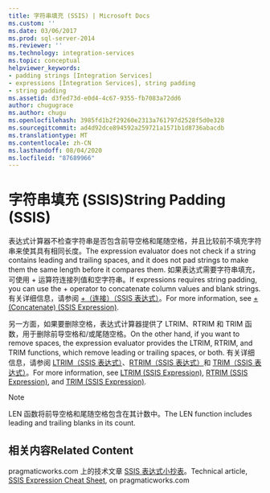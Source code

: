 ```yaml
---
title: 字符串填充 (SSIS) | Microsoft Docs
ms.custom: ''
ms.date: 03/06/2017
ms.prod: sql-server-2014
ms.reviewer: ''
ms.technology: integration-services
ms.topic: conceptual
helpviewer_keywords:
- padding strings [Integration Services]
- expressions [Integration Services], string padding
- string padding
ms.assetid: d3fed73d-e0d4-4c67-9355-fb7083a72dd6
author: chugugrace
ms.author: chugu
ms.openlocfilehash: 3985fd1b2f29260e2313a761797d2528f5d0e328
ms.sourcegitcommit: ad4d92dce894592a259721a1571b1d8736abacdb
ms.translationtype: MT
ms.contentlocale: zh-CN
ms.lasthandoff: 08/04/2020
ms.locfileid: "87689966"
---
```

# <a name="string-padding-ssis"></a><span data-ttu-id="db1ec-102">字符串填充 (SSIS)</span><span class="sxs-lookup"><span data-stu-id="db1ec-102">String Padding (SSIS)</span></span>
  <span data-ttu-id="db1ec-103">表达式计算器不检查字符串是否包含前导空格和尾随空格，并且比较前不填充字符串来使其具有相同长度。</span><span class="sxs-lookup"><span data-stu-id="db1ec-103">The expression evaluator does not check if a string contains leading and trailing spaces, and it does not pad strings to make them the same length before it compares them.</span></span> <span data-ttu-id="db1ec-104">如果表达式需要字符串填充，可使用 + 运算符连接列值和空字符串。</span><span class="sxs-lookup"><span data-stu-id="db1ec-104">If expressions requires string padding, you can use the + operator to concatenate column values and blank strings.</span></span> <span data-ttu-id="db1ec-105">有关详细信息，请参阅 [+（连接）（SSIS 表达式）](concatenate-ssis-expression.md)。</span><span class="sxs-lookup"><span data-stu-id="db1ec-105">For more information, see [+ &#40;Concatenate&#41; &#40;SSIS Expression&#41;](concatenate-ssis-expression.md).</span></span>  
  
 <span data-ttu-id="db1ec-106">另一方面，如果要删除空格，表达式计算器提供了 LTRIM、RTRIM 和 TRIM 函数，用于删除前导空格和/或尾随空格。</span><span class="sxs-lookup"><span data-stu-id="db1ec-106">On the other hand, if you want to remove spaces, the expression evaluator provides the LTRIM, RTRIM, and TRIM functions, which remove leading or trailing spaces, or both.</span></span> <span data-ttu-id="db1ec-107">有关详细信息，请参阅 [LTRIM（SSIS 表达式）](trim-ssis-expression.md)、[RTRIM（SSIS 表达式）](rtrim-ssis-expression.md)和 [TRIM（SSIS 表达式）](trim-ssis-expression.md)。</span><span class="sxs-lookup"><span data-stu-id="db1ec-107">For more information, see [LTRIM &#40;SSIS Expression&#41;](trim-ssis-expression.md), [RTRIM &#40;SSIS Expression&#41;](rtrim-ssis-expression.md), and [TRIM &#40;SSIS Expression&#41;](trim-ssis-expression.md).</span></span>  
  
> [!NOTE]  
>  <span data-ttu-id="db1ec-108">LEN 函数将前导空格和尾随空格包含在其计数中。</span><span class="sxs-lookup"><span data-stu-id="db1ec-108">The LEN function includes leading and trailing blanks in its count.</span></span>  
  
## <a name="related-content"></a><span data-ttu-id="db1ec-109">相关内容</span><span class="sxs-lookup"><span data-stu-id="db1ec-109">Related Content</span></span>  
 <span data-ttu-id="db1ec-110">pragmaticworks.com 上的技术文章 [SSIS 表达式小抄表](https://pragmaticworks.com/Resources/Cheat-Sheets/SSIS-Expression-Cheat-Sheet
)。</span><span class="sxs-lookup"><span data-stu-id="db1ec-110">Technical article, [SSIS Expression Cheat Sheet](https://pragmaticworks.com/Resources/Cheat-Sheets/SSIS-Expression-Cheat-Sheet
), on pragmaticworks.com</span></span>  
  
  
